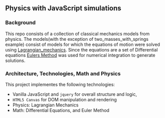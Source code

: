 ## Physics with JavaScript simulations

### Background

This repo consists of a collection of classical mechanics models from physics. The models(with the exception of two_masses_with_springs example) consist of models for which the equations of motion were solved using [Lagrangian_mechanics](https://en.wikipedia.org/wiki/Lagrangian_mechanics). Since the equations are a set of Differential equations [Eulers Method](https://en.wikipedia.org/wiki/Euler_method) was used for numerical integration to generate solutions.




### Architecture, Technologies, Math and Physics



This project implementes the following technologies:

- Vanilla JavaScript and `jquery` for overall structure and logic,
- `HTML5 Canvas` for DOM manipulation and rendering
- Physics: Lagrangian Mechanics
- Math: Differential Equations, and Euler Method
